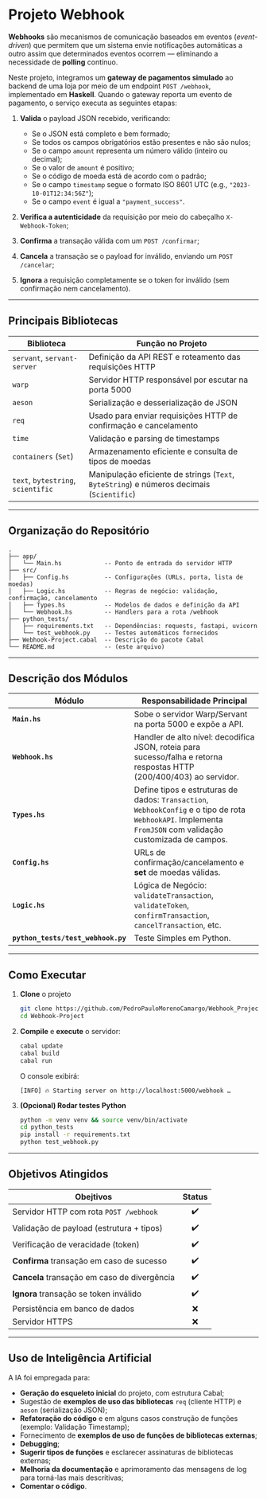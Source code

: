 # Projeto Webhook

**Webhooks** são mecanismos de comunicação baseados em eventos (*event-driven*) que permitem que um sistema envie notificações automáticas a outro assim que determinados eventos ocorrem — eliminando a necessidade de **polling** contínuo.

Neste projeto, integramos um **gateway de pagamentos simulado** ao backend de uma loja por meio de um endpoint `POST /webhook`, implementado em **Haskell**. Quando o gateway reporta um evento de pagamento, o serviço executa as seguintes etapas:

1. **Valida** o payload JSON recebido, verificando:

   - Se o JSON está completo e bem formado;
   - Se todos os campos obrigatórios estão presentes e não são nulos;
   - Se o campo `amount` representa um número válido (inteiro ou decimal);
   - Se o valor de `amount` é positivo;
   - Se o código de moeda está de acordo com o padrão;
   - Se o campo `timestamp` segue o formato ISO 8601 UTC (e.g., `"2023-10-01T12:34:56Z"`);
   - Se o campo `event` é igual a `"payment_success"`.

2. **Verifica a autenticidade** da requisição por meio do cabeçalho `X-Webhook-Token`;

3. **Confirma** a transação válida com um `POST /confirmar`;

4. **Cancela** a transação se o payload for inválido, enviando um `POST /cancelar`;

5. **Ignora** a requisição completamente se o token for inválido (sem confirmação nem cancelamento).


---
## Principais Bibliotecas 

| Biblioteca                     | Função no Projeto                                             |
|-------------------------------|---------------------------------------------------------------|
| `servant`, `servant-server`   | Definição da API REST e roteamento das requisições HTTP      |
| `warp`                         | Servidor HTTP responsável por escutar na porta 5000 |
| `aeson`                        | Serialização e desserialização de JSON  |
| `req`                          | Usado para enviar requisições HTTP de confirmação e cancelamento |
| `time`                         | Validação e parsing de timestamps      |
| `containers` (`Set`)           | Armazenamento eficiente e consulta de tipos de moedas |
| `text`, `bytestring`, `scientific` | Manipulação eficiente de strings (`Text`, `ByteString`) e números decimais (`Scientific`) |


---

## Organização do Repositório

```
.
├── app/
│   └── Main.hs            -- Ponto de entrada do servidor HTTP
├── src/
│   ├── Config.hs          -- Configurações (URLs, porta, lista de moedas)
│   ├── Logic.hs           -- Regras de negócio: validação, confirmação, cancelamento
│   ├── Types.hs           -- Modelos de dados e definição da API
│   └── Webhook.hs         -- Handlers para a rota /webhook
├── python_tests/
│   ├── requirements.txt   -- Dependências: requests, fastapi, uvicorn
│   └── test_webhook.py    -- Testes automáticos fornecidos
├── Webhook-Project.cabal  -- Descrição do pacote Cabal
└── README.md              -- (este arquivo)
```

---

## Descrição dos Módulos

| Módulo | Responsabilidade Principal |
|--------|----------------------------|
| **`Main.hs`** | Sobe o servidor Warp/Servant na porta 5000 e expõe a API. |
| **`Webhook.hs`** | Handler de alto nível: decodifica JSON, roteia para sucesso/falha e retorna respostas HTTP (200/400/403) ao servidor. |
| **`Types.hs`** | Define tipos e estruturas de dados: `Transaction`, `WebhookConfig` e o tipo de rota `WebhookAPI`. Implementa `FromJSON` com validação customizada de campos. |
| **`Config.hs`** | URLs de confirmação/cancelamento e **set** de moedas válidas. |
| **`Logic.hs`** | Lógica de Negócio: `validateTransaction`, `validateToken`, `confirmTransaction`, `cancelTransaction`, etc. |
| **`python_tests/test_webhook.py`** | Teste Simples em Python. |

---

## Como Executar

1. **Clone** o projeto  
   ```bash
   git clone https://github.com/PedroPauloMorenoCamargo/Webhook_Project.git
   cd Webhook-Project
   ```

2. **Compile** e **execute** o servidor:  
   ```bash
   cabal update
   cabal build
   cabal run
   ```
   O console exibirá:  
   ```
   [INFO] 🔥 Starting server on http://localhost:5000/webhook …
   ```

3. **(Opcional) Rodar testes Python**  
   ```bash
   python -m venv venv && source venv/bin/activate
   cd python_tests
   pip install -r requirements.txt
   python test_webhook.py
   ```

---

## Objetivos Atingidos

| Obejtivos | Status |
|---------------------|:------:|
| Servidor HTTP com rota `POST /webhook` | ✔️ |
| Validação de payload (estrutura + tipos) | ✔️ |
| Verificação de veracidade (token) | ✔️ |
| **Confirma** transação em caso de sucesso | ✔️ |
| **Cancela** transação em caso de divergência | ✔️ |
| **Ignora** transação se token inválido | ✔️ |
| Persistência em banco de dados | ❌ |
| Servidor HTTPS | ❌  |

---

## Uso de Inteligência Artificial

A IA foi empregada para:

- **Geração do esqueleto inicial** do projeto, com estrutura Cabal;
- Sugestão de **exemplos de uso das bibliotecas** `req` (cliente HTTP) e `aeson` (serialização JSON);
- **Refatoração do código** e em alguns casos construção de funções (exemplo: Validação Timestamp);
- Fornecimento de **exemplos de uso de funções de bibliotecas externas**;
- **Debugging**;
- **Sugerir tipos de funções** e esclarecer assinaturas de bibliotecas externas;
- **Melhoria da documentação** e aprimoramento das mensagens de log para torná-las mais descritivas;
- **Comentar o código**.


